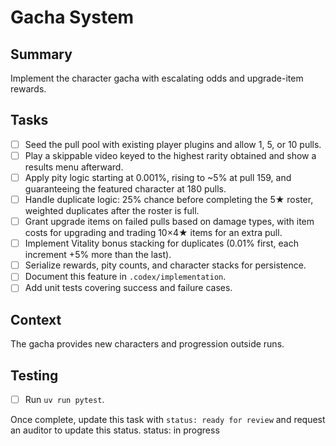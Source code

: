 # Gacha System

## Summary
Implement the character gacha with escalating odds and upgrade-item rewards.

## Tasks
- [ ] Seed the pull pool with existing player plugins and allow 1, 5, or 10 pulls.
- [ ] Play a skippable video keyed to the highest rarity obtained and show a results menu afterward.
- [ ] Apply pity logic starting at 0.001%, rising to ~5% at pull 159, and guaranteeing the featured character at 180 pulls.
- [ ] Handle duplicate logic: 25% chance before completing the 5★ roster, weighted duplicates after the roster is full.
- [ ] Grant upgrade items on failed pulls based on damage types, with item costs for upgrading and trading 10×4★ items for an extra pull.
- [ ] Implement Vitality bonus stacking for duplicates (0.01% first, each increment +5% more than the last).
- [ ] Serialize rewards, pity counts, and character stacks for persistence.
- [ ] Document this feature in `.codex/implementation`.
- [ ] Add unit tests covering success and failure cases.

## Context
The gacha provides new characters and progression outside runs.

## Testing
- [ ] Run `uv run pytest`.

Once complete, update this task with `status: ready for review` and request an auditor to update this status.
status: in progress
